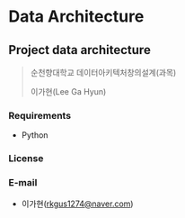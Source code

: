 # Data Architecture

## Project data architecture
> 순천향대학교 데이터아키텍처창의설계(과목)
> 
> 이가현(Lee Ga Hyun)

### Requirements
* Python

### License

### E-mail
* 이가현(rkgus1274@naver.com)